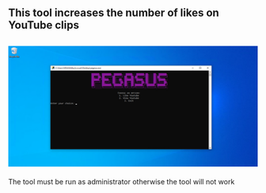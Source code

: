 This tool increases the number of likes on YouTube clips
---
![image (1)](https://github.com/IDA-FREEWARE/Pegasus/raw/main/image.png)
---
The tool must be run as administrator otherwise the tool will not work
